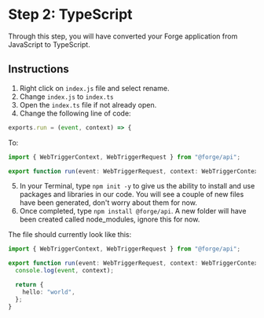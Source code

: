 # Step 2: TypeScript

Through this step, you will have converted your Forge application from JavaScript to TypeScript.

## Instructions

1. Right click on `index.js` file and select rename.
2. Change `index.js` to `index.ts`
3. Open the `index.ts` file if not already open.
4. Change the following line of code:

```js
exports.run = (event, context) => {
```

To:

```ts
import { WebTriggerContext, WebTriggerRequest } from "@forge/api";

export function run(event: WebTriggerRequest, context: WebTriggerContext) {
```

5. In your Terminal, type `npm init -y` to give us the ability to install and use packages and libraries in our code. You will see a couple of new files have been generated, don't worry about them for now.
6. Once completed, type `npm install @forge/api`. A new folder will have been created called node_modules, ignore this for now.

The file should currently look like this:

```ts
import { WebTriggerContext, WebTriggerRequest } from "@forge/api";

export function run(event: WebTriggerRequest, context: WebTriggerContext) {
  console.log(event, context);

  return {
    hello: "world",
  };
}
```
